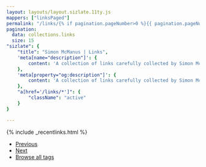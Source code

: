 ```yaml
---
layout: layouts/layout.sizlate.11ty.js
mappers: ["linksPaged"]
permalink: "/links/{% if pagination.pageNumber>0 %}{{ pagination.pageNumber | plus: 1 }}{% endif %}/"
pagination:
  data: collections.links
  size: 15
"sizlate": {
    "title": "Simon McManus | Links",
    'meta[name="description"]': {
        content: 'A collection of links carefully collected by Simon McManus'
    },
    'meta[property="og:description"]': {
        content: 'A collection of links carefully collected by Simon McManus'
    },
    "a[href='/links/*']": {
        "className": "active"
    }
}

---
```


<div class="contained">
    {% include _recentlinks.html %}

<ul>
    <li class="previous"><a href="">Previous</a></li>
    <li class="next"><a href="">Next</a></li>
    <li><a href="/tag-list">Browse all tags</a></li>
</ul>
<div id="debug"></div>
</div>


